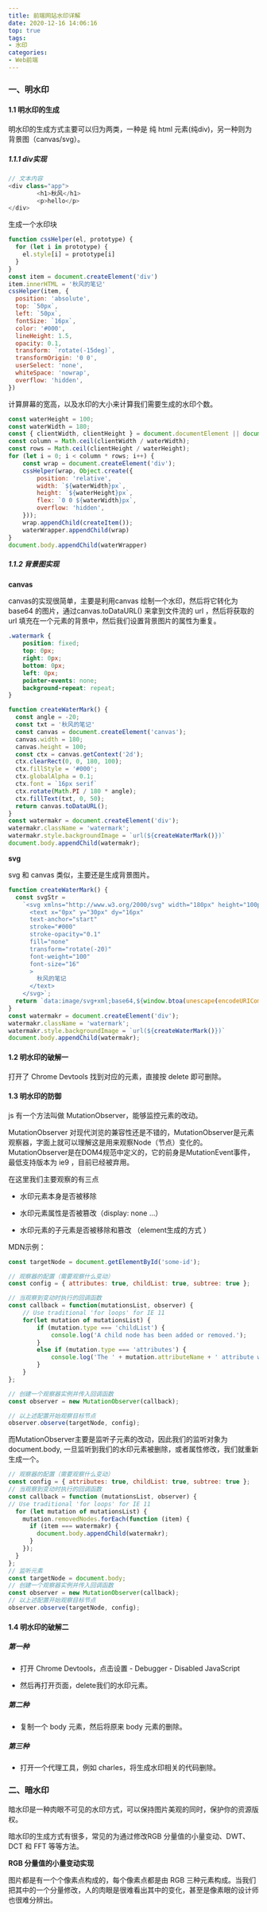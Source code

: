 ```yaml
---
title: 前端网站水印详解
date: 2020-12-16 14:06:16
top: true
tags:
- 水印
categories:
- Web前端
---
```

### 一、明水印

#### 1.1 明水印的生成

明水印的生成方式主要可以归为两类，一种是 纯 html 元素(纯div)，另一种则为背景图（canvas/svg）。
<!--more-->
##### 1.1.1 div实现

```js
// 文本内容
<div class="app">
        <h1>秋风</h1>
        <p>hello</p>
</div>
```

生成一个水印块

```js
function cssHelper(el, prototype) {
  for (let i in prototype) {
    el.style[i] = prototype[i]
  }
}
const item = document.createElement('div')
item.innerHTML = '秋风的笔记'
cssHelper(item, {
  position: 'absolute',
  top: `50px`,
  left: `50px`,
  fontSize: `16px`,
  color: '#000',
  lineHeight: 1.5,
  opacity: 0.1,
  transform: `rotate(-15deg)`,
  transformOrigin: '0 0',
  userSelect: 'none',
  whiteSpace: 'nowrap',
  overflow: 'hidden',
})
```

计算屏幕的宽高，以及水印的大小来计算我们需要生成的水印个数。

```js
const waterHeight = 100;
const waterWidth = 180;
const { clientWidth, clientHeight } = document.documentElement || document.body;
const column = Math.ceil(clientWidth / waterWidth);
const rows = Math.ceil(clientHeight / waterHeight);
for (let i = 0; i < column * rows; i++) {
    const wrap = document.createElement('div');
    cssHelper(wrap, Object.create({
        position: 'relative',
        width: `${waterWidth}px`,
        height: `${waterHeight}px`,
        flex: `0 0 ${waterWidth}px`,
        overflow: 'hidden',
    }));
    wrap.appendChild(createItem());
    waterWrapper.appendChild(wrap)
}
document.body.appendChild(waterWrapper)
```

##### 1.1.2 背景图实现

**canvas**

canvas的实现很简单，主要是利用canvas 绘制一个水印，然后将它转化为 base64 的图片，通过canvas.toDataURL() 来拿到文件流的 url ，然后将获取的 url 填充在一个元素的背景中，然后我们设置背景图片的属性为重复。

```css
.watermark {
    position: fixed;
    top: 0px;
    right: 0px;
    bottom: 0px;
    left: 0px;
    pointer-events: none;
    background-repeat: repeat;
}
```

```js
function createWaterMark() {
  const angle = -20;
  const txt = '秋风的笔记'
  const canvas = document.createElement('canvas');
  canvas.width = 180;
  canvas.height = 100;
  const ctx = canvas.getContext('2d');
  ctx.clearRect(0, 0, 180, 100);
  ctx.fillStyle = '#000';
  ctx.globalAlpha = 0.1;
  ctx.font = `16px serif`
  ctx.rotate(Math.PI / 180 * angle);
  ctx.fillText(txt, 0, 50);
  return canvas.toDataURL();
}
const watermakr = document.createElement('div');
watermakr.className = 'watermark';
watermakr.style.backgroundImage = `url(${createWaterMark()})`
document.body.appendChild(watermakr);
```

**svg**

svg 和 canvas 类似，主要还是生成背景图片。

```js
function createWaterMark() {
  const svgStr =
    `<svg xmlns="http://www.w3.org/2000/svg" width="180px" height="100px">
      <text x="0px" y="30px" dy="16px"
      text-anchor="start"
      stroke="#000"
      stroke-opacity="0.1"
      fill="none"
      transform="rotate(-20)"
      font-weight="100"
      font-size="16"
      >
      	秋风的笔记
      </text>
    </svg>`;
  return `data:image/svg+xml;base64,${window.btoa(unescape(encodeURIComponent(svgStr)))}`;
}
const watermakr = document.createElement('div');
watermakr.className = 'watermark';
watermakr.style.backgroundImage = `url(${createWaterMark()})`
document.body.appendChild(watermakr);
```

#### 1.2 明水印的破解一

打开了 Chrome Devtools 找到对应的元素，直接按 delete 即可删除。

#### 1.3 明水印的防御

js 有一个方法叫做 MutationObserver，能够监控元素的改动。

MutationObserver 对现代浏览的兼容性还是不错的，MutationObserver是元素观察器，字面上就可以理解这是用来观察Node（节点）变化的。MutationObserver是在DOM4规范中定义的，它的前身是MutationEvent事件，最低支持版本为 ie9 ，目前已经被弃用。

在这里我们主要观察的有三点

- 水印元素本身是否被移除

- 水印元素属性是否被篡改（display: none ...）

- 水印元素的子元素是否被移除和篡改 （element生成的方式 ）

MDN示例：

```js
const targetNode = document.getElementById('some-id');

// 观察器的配置（需要观察什么变动）
const config = { attributes: true, childList: true, subtree: true };

// 当观察到变动时执行的回调函数
const callback = function(mutationsList, observer) {
    // Use traditional 'for loops' for IE 11
    for(let mutation of mutationsList) {
        if (mutation.type === 'childList') {
            console.log('A child node has been added or removed.');
        }
        else if (mutation.type === 'attributes') {
            console.log('The ' + mutation.attributeName + ' attribute was modified.');
        }
    }
};

// 创建一个观察器实例并传入回调函数
const observer = new MutationObserver(callback);

// 以上述配置开始观察目标节点
observer.observe(targetNode, config);
```

而MutationObserver主要是监听子元素的改动，因此我们的监听对象为 document.body, 一旦监听到我们的水印元素被删除，或者属性修改，我们就重新生成一个。

```js
// 观察器的配置（需要观察什么变动）
const config = { attributes: true, childList: true, subtree: true };
// 当观察到变动时执行的回调函数
const callback = function (mutationsList, observer) {
// Use traditional 'for loops' for IE 11
  for (let mutation of mutationsList) {
    mutation.removedNodes.forEach(function (item) {
      if (item === watermakr) {
      	document.body.appendChild(watermakr);
      }
    });
  }
};
// 监听元素
const targetNode = document.body;
// 创建一个观察器实例并传入回调函数
const observer = new MutationObserver(callback);
// 以上述配置开始观察目标节点
observer.observe(targetNode, config);
```

#### 1.4 明水印的破解二

##### 第一种

- 打开 Chrome Devtools，点击设置 - Debugger - Disabled JavaScript

- 然后再打开页面，delete我们的水印元素。

##### 第二种

- 复制一个 body 元素，然后将原来 body 元素的删除。

##### 第三种

- 打开一个代理工具，例如 charles，将生成水印相关的代码删除。

### 二、暗水印

暗水印是一种肉眼不可见的水印方式，可以保持图片美观的同时，保护你的资源版权。

暗水印的生成方式有很多，常见的为通过修改RGB 分量值的小量变动、DWT、DCT 和 FFT 等等方法。

**RGB 分量值的小量变动实现**

图片都是有一个个像素点构成的，每个像素点都是由 RGB 三种元素构成。当我们把其中的一个分量修改，人的肉眼是很难看出其中的变化，甚至是像素眼的设计师也很难分辨出。

